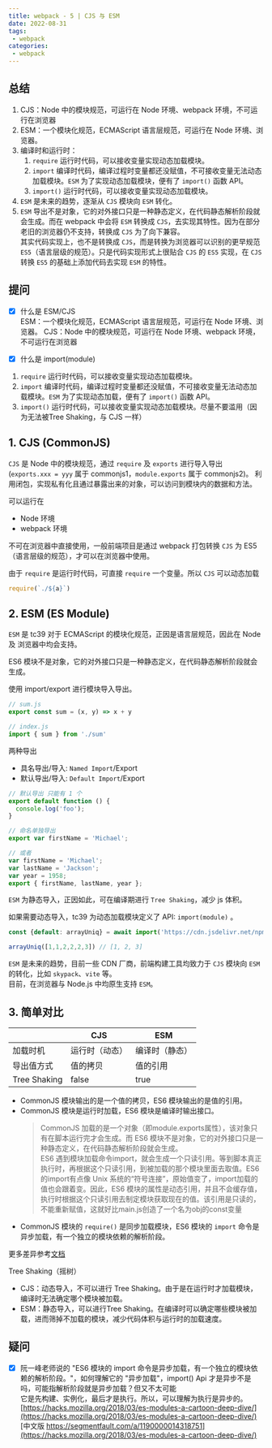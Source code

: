 ```yaml
---
title: webpack - 5 | CJS 与 ESM
date: 2022-08-31
tags:
 - webpack
categories: 
 - webpack
---
```

## 总结
1.  CJS：Node 中的模块规范，可运行在 Node 环境、webpack 环境，不可运行在浏览器
2.  ESM：一个模块化规范，ECMAScript 语言层规范，可运行在 Node 环境、浏览器。
3.  编译时和运行时：
    1. `require` 运行时代码，可以接收变量实现动态加载模块。
    2. `import` 编译时代码，编译过程时变量都还没赋值，不可接收变量无法动态加载模块。`ESM` 为了实现动态加载模块，便有了 `import()` 函数 API。
    3. `import()` 运行时代码，可以接收变量实现动态加载模块。
4. `ESM` 是未来的趋势，逐渐从 `CJS` 模块向 `ESM` 转化。
5. `ESM` 导出不是对象，它的对外接口只是一种静态定义，在代码静态解析阶段就会生成。而在 webpack 中会将 `ESM` 转换成 `CJS`，去实现其特性。因为在部分老旧的浏览器仍不支持，转换成 `CJS` 为了向下兼容。         
   其实代码实现上，也不是转换成 `CJS`，而是转换为浏览器可以识别的更早规范 `ES5`（语言层级的规范）。只是代码实现形式上很贴合 `CJS` 的 `ES5` 实现，在 `CJS` 转换 `ES5` 的基础上添加代码去实现 `ESM` 的特性。 



## 提问
- [x] 什么是 ESM/CJS     
ESM：一个模块化规范，ECMAScript 语言层规范，可运行在 Node 环境、浏览器。
CJS：Node 中的模块规范，可运行在 Node 环境、webpack 环境，不可运行在浏览器


- [x] 什么是 import(module)
1. `require` 运行时代码，可以接收变量实现动态加载模块。
2. `import` 编译时代码，编译过程时变量都还没赋值，不可接收变量无法动态加载模块。`ESM` 为了实现动态加载，便有了 `import()` 函数 API。
3. `import()` 运行时代码，可以接收变量实现动态加载模块。尽量不要滥用（因为无法被Tree Shaking，与 CJS 一样）



## 1. CJS (CommonJS)
`CJS` 是 Node 中的模块规范，通过 `require` 及 `exports` 进行导入导出 (`exports.xxx = yyy` 属于 commonjs1，`module.exports` 属于 commonjs2)。 利用闭包，实现私有化且通过暴露出来的对象，可以访问到模块内的数据和方法。          

可以运行在
- Node 环境
- webpack 环境

不可在浏览器中直接使用，一般前端项目是通过 webpack 打包转换 `CJS` 为 ES5（语言层级的规范），才可以在浏览器中使用。       

由于 `require` 是运行时代码，可直接 `require` 一个变量。所以 `CJS` 可以动态加载
```javascript
require(`./${a}`)
```


## 2. ESM (ES Module)
`ESM` 是 tc39 对于 ECMAScript 的模块化规范，正因是语言层规范，因此在 Node 及 浏览器中均会支持。

ES6 模块不是对象，它的对外接口只是一种静态定义，在代码静态解析阶段就会生成。

使用 import/export 进行模块导入导出。
```javascript
// sum.js
export const sum = (x, y) => x + y

// index.js
import { sum } from './sum'
```
两种导出
- 具名导出/导入: `Named Import`/Export
- 默认导出/导入: `Default Import`/Export

```javascript
// 默认导出 只能有 1 个
export default function () {
  console.log('foo');
}

// 命名单独导出
export var firstName = 'Michael';

// 或者
var firstName = 'Michael';
var lastName = 'Jackson';
var year = 1958;
export { firstName, lastName, year };
```


`ESM` 为静态导入，正因如此，可在编译期进行 `Tree Shaking`，减少 js 体积。    

如果需要动态导入，tc39 为动态加载模块定义了 API: `import(module)` 。
```javascript
const {default: arrayUniq} = await import('https://cdn.jsdelivr.net/npm/array-uniq/index.js')

arrayUniq([1,1,2,2,2,3]) // [1, 2, 3]
```

`ESM` 是未来的趋势，目前一些 CDN 厂商，前端构建工具均致力于 `CJS` 模块向 `ESM` 的转化，比如 `skypack`、`vite` 等。         
目前，在浏览器与 Node.js 中均原生支持 `ESM`。





## 3. 简单对比 

|              | CJS            | ESM               |
| ------------ | -------------- | ----------------- |
| 加载时机     | 运行时（动态） | 编译时（静态）    |
| 导出值方式   | 值的拷贝       | 值的引用          |
| Tree Shaking | false          |true               |

- CommonJS 模块输出的是一个值的拷贝，ES6 模块输出的是值的引用。
- CommonJS 模块是运行时加载，ES6 模块是编译时输出接口。
  >  CommonJS 加载的是一个对象（即module.exports属性），该对象只有在脚本运行完才会生成。而 ES6 模块不是对象，它的对外接口只是一种静态定义，在代码静态解析阶段就会生成。     
  ES6 遇到模块加载命令import，就会生成一个只读引用。等到脚本真正执行时，再根据这个只读引用，到被加载的那个模块里面去取值。ES6 的import有点像 Unix 系统的“符号连接”，原始值变了，import加载的值也会跟着变。因此，ES6 模块的属性是动态引用，并且不会缓存值，执行时根据这个只读引用去制定模块获取现在的值。该引用是只读的，不能重新赋值，这就好比main.js创造了一个名为obj的const变量
- CommonJS 模块的 `require()` 是同步加载模块，ES6 模块的 `import` 命令是异步加载，有一个独立的模块依赖的解析阶段。



更多差异参考[文档](https://es6.ruanyifeng.com/#docs/module-loader#ES6-%E6%A8%A1%E5%9D%97%E4%B8%8E-CommonJS-%E6%A8%A1%E5%9D%97%E7%9A%84%E5%B7%AE%E5%BC%82)


Tree Shaking（摇树）
- CJS：动态导入，不可以进行 Tree Shaking。由于是在运行时才加载模块，编译时无法确定哪个模块被加载。
- ESM：静态导入，可以进行Tree Shaking。在编译时可以确定哪些模块被加载，进而筛掉不加载的模块，减少代码体积与运行时的加载速度。

## 疑问
- [x] 阮一峰老师说的 "ES6 模块的 import 命令是异步加载，有一个独立的模块依赖的解析阶段。"，如何理解它的 "异步加载"，import() Api 才是异步不是吗，可能指解析阶段就是异步加载？但又不太可能            
它是先构建、实例化，最后才是执行。所以，可以理解为执行是异步的。          
[https://hacks.mozilla.org/2018/03/es-modules-a-cartoon-deep-dive/](https://hacks.mozilla.org/2018/03/es-modules-a-cartoon-deep-dive/)             
[中文版 https://segmentfault.com/a/1190000014318751](https://hacks.mozilla.org/2018/03/es-modules-a-cartoon-deep-dive/)









